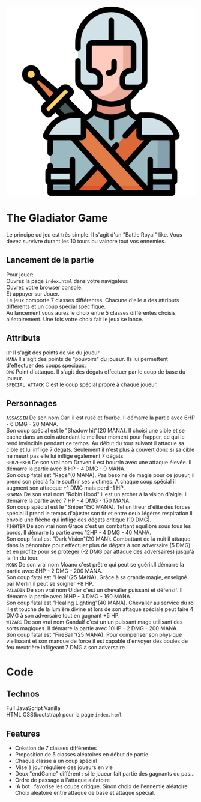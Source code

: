 ![GitHub Logo](/character.png)   
# The Gladiator Game
Le principe ud jeu est très simple. Il s'agit d'un "Battle Royal" like. Vous devez survivre durant les 10 tours ou vaincre tout vos ennemies.   
## Lancement de la partie
Pour jouer:   
Ouvrez la page ```index.html``` dans votre navigateur.   
Ouvrez votre browser console.   
Et appuyer sur Jouer.   
Le jeux comporte 7 classes différentes. Chacune d'elle a des attributs différents et un coup spécial spécifique.   
Au lancement vous aurez le choix entre 5 classes différentes choisis aléatoirement. Une fois votre choix fait le jeux se lance.
## Attributs
```HP``` Il s'agit des points de vie du joueur   
```MANA``` Il s'agit des points de "pouvoirs" du joueur. Ils lui permettent d'effectuer des coups spéciaux.   
```DMG``` Point d'attaque. Il s'agit des dégats effectuer par le coup de base du joueur.   
```SPECIAL ATTACK``` C'est le coup spécial propre à chaque joueur.   
## Personnages   
```ASSASSIN``` De son nom Carl il est rusé et fourbe. Il démarre la partie avec 6HP - 6 DMG - 20 MANA.   
Son coup spécial est le "Shadow hit"(20 MANA). Il choisi une cible et se cache dans un coin attendant le meilleur moment pour frapper, ce qui le rend invincible pendant ce temps. Au début du tour suivant il attaque sa cible et lui inflige 7 dégats. Seulement il n'est plus à couvert donc si sa cible ne meurt pas elle lui inflige également 7 dégats.   
```BERZERKER``` De son vrai nom Draven il est bourrin avec une attaque élevée. Il démarre la partie avec 8 HP - 4 DMG - 0 MANA.   
Son coup fatal est "Rage"(0 MANA). Pas besoins de magie pour ce joueur, il prend son pied à faire souffrir ses victimes. A chaque coup spécial il augment son attacque +1 DMG mais perd -1 HP.  
```BOWMAN``` De son vrai nom "Robin Hood" il est un archer à la vision d'aigle. Il démarre la partie avec 7 HP - 4 DMG - 150 MANA.   
Son coup spécial est le "Sniper"(50 MANA). Tel un tireur d'élite des forces spécial il prend le temps d'ajuster son tir et entre deux légères respiration il envoie une flèche qui inflige des dégats critique (10 DMG).   
```FIGHTER``` De son vrai nom Grace c'est un combattant équilibré sous tous les bords. Il démarre la partie avec 12HP - 4 DMG - 40 MANA.   
Son coup fatal est "Dark Vision"(20 MAN). Combattant de la nuit il attaque dans la pénombre pour effectuer plus de dégats à son adversaire (5 DMG) et en profite pour se protéger (-2 DMG par attaque des adversaires) jusqu'à la fin du tour.   
```MONK``` De son vrai nom Moano c'est prêtre qui peut se guérir.Il démarre la partie avec 8HP - 2 DMG - 200 MANA.   
Son coup fatal est "Heal"(25 MANA). Grâce à sa grande magie, enseigné par Merlin il peut se soigner +8 HP.   
```PALADIN``` De son vrai nom Ulder c'est un chevalier puissant et défensif. Il démarre la partie avec 16HP - 3 DMG - 160 MANA.   
Son coup fatal est "Healing Lighting"(40 MANA). Chevalier au service du roi il est touché de la lumière divine et lors de son attaque spéciale peut faire 4 DMG à son adversaire tout en gagnant +5 HP.   
```WIZARD``` De son vrai nom Gandalf c'est un un puissant mage utilisant des sorts magiques. Il démarre la partie avec 10HP - 2 DMG - 200 MANA.    
Son coup fatal est "FireBall"(25 MANA). Pour compenser son physique viellissant et son manque de force il est capable d'envoyer des boules de feu meutrière infligeant 7 DMG à son adversaire.   
# Code
## Technos
Full JavaScript Vanilla   
HTML CSS(bootstrap) pour la page ```index.html```
## Features
* Création de 7 classes différentes   
* Proposition de 5 classes aléatoires en début de partie   
* Chaque classe à un coup spécial   
* Mise à jour régulière des joueurs en vie   
* Deux "endGame" différent : si le joueur fait partie des gagnants ou pas...   
* Ordre de passage à l'attaque aléatoire   
* IA bot : favorise les coups critique. Sinon choix de l'ennemie aléatoire. Choix aléatoire entre attaque de base et attaque spécial.   